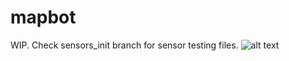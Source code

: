 # mapbot
WIP. Check sensors_init branch for sensor testing files.
![alt text](https://github.com/CJA798/mapbot/edit/main/car_v3.0.png?raw=true)

